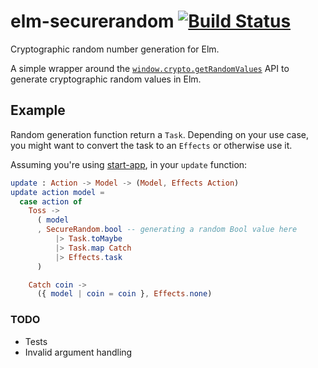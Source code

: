 # elm-securerandom [![Build Status](https://travis-ci.org/blacktaxi/elm-securerandom.svg)](https://travis-ci.org/blacktaxi/elm-securerandom)

Cryptographic random number generation for Elm.

A simple wrapper around the [`window.crypto.getRandomValues`](https://developer.mozilla.org/en-US/docs/Web/API/RandomSource/getRandomValues)
API to generate cryptographic random values in Elm.

## Example

Random generation function return a `Task`. Depending on your use case, you might want to convert
the task to an `Effects` or otherwise use it.

Assuming you're using [start-app](), in your `update` function:

```elm
update : Action -> Model -> (Model, Effects Action)
update action model =
  case action of
    Toss ->
      ( model
      , SecureRandom.bool -- generating a random Bool value here
          |> Task.toMaybe
          |> Task.map Catch
          |> Effects.task
      )

    Catch coin ->
      ({ model | coin = coin }, Effects.none)
```

### TODO

-   Tests
-   Invalid argument handling
